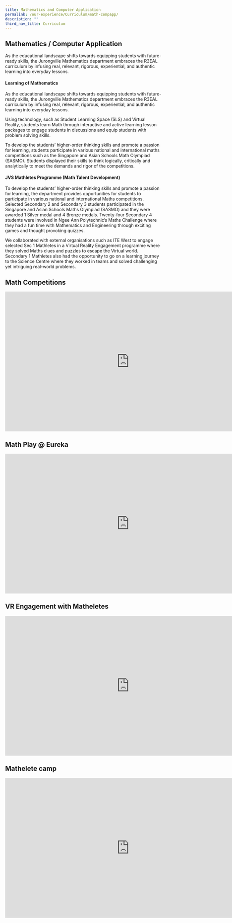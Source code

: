 ```yaml
---
title: Mathematics and Computer Application
permalink: /our-experience/Curriculum/math-compapp/
description: ""
third_nav_title: Curriculum
---
```

## Mathematics / Computer Application

As the educational landscape shifts towards equipping students with future-ready skills, the Jurongville Mathematics department embraces the R3EAL curriculum by infusing real, relevant, rigorous, experiential, and authentic learning into everyday lessons.

#### Learning of Mathematics

As the educational landscape shifts towards equipping students with future-ready skills, the Jurongville Mathematics department embraces the R3EAL curriculum by infusing real, relevant, rigorous, experiential, and authentic learning into everyday lessons. 

Using technology, such as Student Learning Space (SLS) and Virtual Reality, students learn Math through interactive and active learning lesson packages to engage students in discussions and equip students with problem solving skills. 

To develop the students’ higher-order thinking skills and promote a passion for learning, students participate in various national and international maths competitions such as the Singapore and Asian Schools Math Olympiad (SASMO). Students displayed their skills to think logically, critically and analytically to meet the demands and rigor of the competitions. 

#### JVS Mathletes Programme (Math Talent Development)

To develop the students’ higher-order thinking skills and promote a passion for learning, the department provides opportunities for students to participate in various national and international Maths competitions. Selected Secondary 2 and Secondary 3 students participated in the Singapore and Asian Schools Maths Olympiad (SASMO) and they were awarded 1 Silver medal and 4 Bronze medals. Twenty-four Secondary 4 students were involved in Ngee Ann Polytechnic’s Maths Challenge where they had a fun time with Mathematics and Engineering through exciting games and thought provoking quizzes.

We collaborated with external organisations such as ITE West to engage selected Sec 1 Mathletes in a Virtual Reality Engagement programme where they solved Maths clues and puzzles to escape the Virtual world. Secondary 1 Mathletes also had the opportunity to go on a learning journey to the Science Centre where they worked in teams and solved challenging yet intriguing real-world problems.

## Math Competitions&nbsp;

<iframe allowfullscreen="true" height="450" width="800" frameborder="0" src="https://docs.google.com/presentation/d/e/2PACX-1vTiD-EfJZHndW1EjgW1qTc97t7TAfcZpZyCcbBHTJYlZKMkJhTgaa-tDDzbmAeWRUwCr8G78RQrk-96/embed?start=false&amp;loop=false&amp;delayms=3000"></iframe>

## Math Play @ Eureka&nbsp;

<iframe allowfullscreen="true" height="450" width="800" frameborder="0" src="https://docs.google.com/presentation/d/e/2PACX-1vRIZXAFM9ekuKz-OS5pRuY9AHnwVY9UM6bJXt91aEtypMV6EwFyr4agdqhz7tV_YfrQT28bvi0yhwOI/embed?start=false&amp;loop=false&amp;delayms=3000"></iframe>

## VR Engagement with Matheletes&nbsp;

<iframe allowfullscreen="true" height="450" width="800" frameborder="0" src="https://docs.google.com/presentation/d/e/2PACX-1vRIi0HDf8Ax6_iv_RGD6Z-8TPFp5TSDm8zkl9vhZUcARjyncxU62itkWRYdNx-M7kP0yRs_3Sc51ZSv/embed?start=false&amp;loop=false&amp;delayms=3000"></iframe>

## Mathelete camp

<iframe allowfullscreen="true" height="450" width="800" frameborder="0" src="https://docs.google.com/presentation/d/e/2PACX-1vTO9Xlp0I7ybt_eEfGsP8QOdTzVv7rvXK6farK7JBv3ziC4k-OVUfMg0-_XAIKzQU_fR4x0JfkXcyHb/embed?start=false&amp;loop=false&amp;delayms=3000"></iframe>
